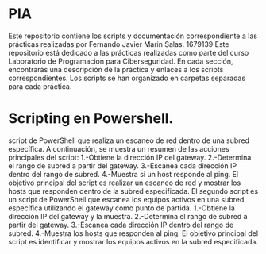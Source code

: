 # PIA
Este repositorio contiene los scripts y documentación correspondiente a las prácticas realizadas por Fernando Javier Marin Salas. 1679139
Este repositorio está dedicado a las prácticas realizadas como parte del curso Laboratorio de Programacion para Ciberseguridad. En cada sección, encontrarás una descripción de la práctica y enlaces a los scripts correspondientes. Los scripts se han organizado en carpetas separadas para cada práctica.
# Scripting en Powershell.
script de PowerShell que realiza un escaneo de red dentro de una subred específica. A continuación, se muestra un resumen de las acciones principales del script:
1.-Obtiene la dirección IP del gateway.
2.-Determina el rango de subred a partir del gateway.
3.-Escanea cada dirección IP dentro del rango de subred.
4.-Muestra si un host responde al ping.
El objetivo principal del script es realizar un escaneo de red y mostrar los hosts que responden dentro de la subred especificada.
El segundo script es un script de PowerShell que escanea los equipos activos en una subred específica utilizando el gateway como punto de partida. 
1.-Obtiene la dirección IP del gateway y la muestra.
2.-Determina el rango de subred a partir del gateway.
3.-Escanea cada dirección IP dentro del rango de subred.
4.-Muestra los hosts que responden al ping.
El objetivo principal del script es identificar y mostrar los equipos activos en la subred especificada.
